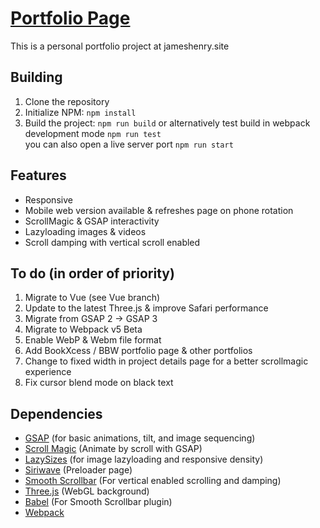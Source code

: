 # [Portfolio Page](jameshenry.site)
This is a personal portfolio project at jameshenry.site


## Building
1. Clone the repository
2. Initialize NPM:
`npm install`
3. Build the project:
`npm run build`
or alternatively test build in webpack development mode
`npm run test`	
you can also open a live server port
`npm run start`

## Features

 - Responsive
 - Mobile web version available & refreshes page on phone rotation
 - ScrollMagic & GSAP interactivity
 - Lazyloading images & videos
 - Scroll damping with vertical scroll enabled

## To do (in order of priority)
1. Migrate to Vue (see Vue branch)
2. Update to the latest Three.js & improve Safari performance
3. Migrate from GSAP 2 -> GSAP 3
4. Migrate to Webpack v5 Beta
5. Enable WebP & Webm file format
6. Add BookXcess / BBW portfolio page & other portfolios
7. Change to fixed width in project details page for a better scrollmagic experience
8. Fix cursor blend mode on black text

## Dependencies

 -  [GSAP](https://greensock.com/gsap/) (for basic animations, tilt, and image sequencing)
 - [Scroll Magic](http://scrollmagic.io/) (Animate by scroll with GSAP)
 - [LazySizes](https://github.com/aFarkas/lazysizes) (for image lazyloading and responsive density)
 - [Siriwave](https://github.com/kopiro/siriwave) (Preloader page)
 - [Smooth Scrollbar](https://github.com/idiotWu/smooth-scrollbar) (For vertical enabled scrolling and damping)
 - [Three.js](threejs.org) (WebGL background)
 - [Babel](babeljs.io) (For Smooth Scrollbar plugin)
 - [Webpack](https://webpack.js.org/)
